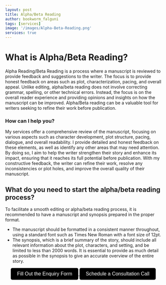 ```yaml
---
layout: post
title: Alpha/Beta Reading
author: bookworm_falguni
tags: [services]
image: '/images/Alpha-Beta-Reading.png'
services: true
---
```


# What is Alpha/Beta Reading?
Alpha Reading/Beta Reading is a process where a manuscript is reviewed to provide feedback and suggestions to the writer. The focus is to provide honest feedback on areas such as plot, characterization, pacing, and overall appeal. Unlike editing, alpha/beta reading does not involve correcting grammar, spelling, or other technical errors. Instead, the focus is on the overall reader experience and providing opinions and insights on how the manuscript can be improved. Alpha/Beta reading can be a valuable tool for writers seeking to refine their work before publication. 

### How can I help you?
My services offer a comprehensive review of the manuscript, focusing on various aspects such as character development, plot structure, pacing, dialogue, and overall readability. I provide detailed and honest feedback on these elements, as well as identify any other areas that may need attention. By doing so, I aim to help the writer strengthen their story and enhance its impact, ensuring that it reaches its full potential before publication. With my constructive feedback, the writer can refine their work, resolve any inconsistencies or plot holes, and improve the overall quality of their manuscript.

## What do you need to start the alpha/beta reading process?
To facilitate a smooth editing or alpha/beta reading process, it is recommended to have a manuscript and synopsis prepared in the proper format. 
- The manuscript should be formatted in a consistent manner throughout, using a standard font such as Times New Roman with a font size of 12pt. 
- The synopsis, which is a brief summary of the story, should include all relevant information about the plot, characters, and setting, and be limited to less than 2000 words. It is essential to provide as much detail as possible in the synopsis to give an accurate overview of the entire story.

<div style="text-align: center;">
  <a href="https://forms.gle/M2vqLdD9jKkuH9et6" target="_blank">
    <button style="padding: 10px 20px; font-size: 16px; background-color: #000000; color: white; border: none; border-radius: 5px; cursor: pointer;">
      Fill Out the Enquiry Form
    </button>
  </a>

  <a href="https://topmate.io/falguni_jain/498491" target="_blank">
    <button style="padding: 10px 20px; font-size: 16px; background-color: #000000; color: white; border: none; border-radius: 5px; cursor: pointer;">
      Schedule a Consultation Call
    </button>
  </a>
</div>


